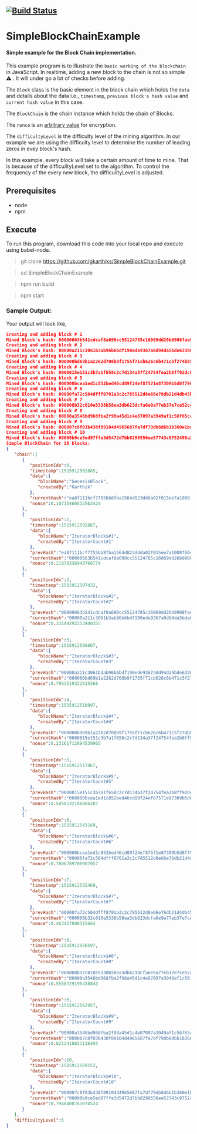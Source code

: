 [![Build Status](https://travis-ci.org/gkarthiks/SimpleBlockChainExample.svg?branch=master)](https://travis-ci.org/gkarthiks/SimpleBlockChainExample)
---

# SimpleBlockChainExample
#### Simple example for the Block Chain implementation.

This example program is to illustrate the `basic working of the blockchain` in JavaScript. In realtime, adding a new block to the chain is not so simple :warning: . It will under go a lot of checks before adding.

The `Block` class is the basic element in the block chain which holds the `data` and details about the data i.e., `timestamp`, `previous block's hash value` and `current hash value` in this case.

The `BlockChain` is the chain instance which holds the chain of Blocks.

The `nonce` is an [arbitrary value](https://en.wikipedia.org/wiki/Cryptographic_nonce) for encryption.

The `difficultyLevel` is the difficulty level of the mining algorithm. In our example we are using the difficulty level to determine the number of leading zeros in evey block's hash.

In this example, every block will take a certain amount of time to mine. That is because of the difficuiltyLevel set to the algorithm. To control the frequency of the every new block, the difficuiltyLevel is adjusted.

## Prerequisites
* node
* npm

## Execute 
To run this program, download this code into your local repo and execute using babel-node.

> git clone https://github.com/gkarthiks/SimpleBlockChainExample.git

> cd SimpleBlockChainExample

> npm run build

> npm start

### Sample Output:
Your output will look like,
```json
Creating and adding block # 1
Mined Block's hash: 00000663b541cdcaf8a690cc55124785c16069dd26b0908fae908c4ae3008058
Creating and adding block # 2
Mined Block's hash: 00000a211c3061b3ab96b6bdf190ede9367a0d94da5bde6330662f584eb85e0f
Creating and adding block # 3
Mined Block's hash: 000000bd69b1a2262d708b9f1755f71cb626c6b471c5f274b854d3998bd4214a
Creating and adding block # 4
Mined Block's hash: 0000015e151c3b7a1f658c2c7d134a37f24754fea2b8ff92dc0fa665a2b3731f
Creating and adding block # 5
Mined Block's hash: 000000bcea1ed1c852bed46cd89f24ef87571e87309b5d8f796f099c2515a491
Creating and adding block # 6
Mined Block's hash: 00000fa72c504dfff0701a3c2c785512d8e66e76db21d4db45b4586ee004c66c
Creating and adding block # 7
Mined Block's hash: 000008b32c010e5338b58ea3db623dcfa6e9a77eb37e7ce52c4f03183c1558fe
Creating and adding block # 8
Mined Block's hash: 00000a3546bd968fba2f98a45d1c4e87097a3949af1c56f65ca78dec12ebec20
Creating and adding block # 9
Mined Block's hash: 000007c8f03b438f89104d4965687fa7df79db8d6b1b360e1bd438760c23141f
Creating and adding block # 10
Mined Block's hash: 00000b9ce5ed97ffe3d5472d7bb8299556ee57743c9752498a2bf5b212d73831
Simple BlockChain for 10 blocks:
{  
   "chain":[  
      {  
         "positionIdx":0,
         "timestamp":1515912502885,
         "data":{  
            "blockName":"GenesisBlock",
            "createdBy":"Karthik"
         },
         "currentHash":"ea8f111bcf7755bb8fba1564d823ddda02f015ee7a1008f604610dc34190fbc8",
         "nonce":0.10735460532562424
      },
      {  
         "positionIdx":1,
         "timestamp":1515912502887,
         "data":{  
            "blockName":"IteratorBlock$#1",
            "createdBy":"IteratorCount#1"
         },
         "prevHash":"ea8f111bcf7755bb8fba1564d823ddda02f015ee7a1008f604610dc34190fbc8",
         "currentHash":"00000663b541cdcaf8a690cc55124785c16069dd26b0908fae908c4ae3008058",
         "nonce":0.21878336943766774
      },
      {  
         "positionIdx":2,
         "timestamp":1515912507432,
         "data":{  
            "blockName":"IteratorBlock$#2",
            "createdBy":"IteratorCount#2"
         },
         "prevHash":"00000663b541cdcaf8a690cc55124785c16069dd26b0908fae908c4ae3008058",
         "currentHash":"00000a211c3061b3ab96b6bdf190ede9367a0d94da5bde6330662f584eb85e0f",
         "nonce":0.33144292253440355
      },
      {  
         "positionIdx":3,
         "timestamp":1515912508807,
         "data":{  
            "blockName":"IteratorBlock$#3",
            "createdBy":"IteratorCount#3"
         },
         "prevHash":"00000a211c3061b3ab96b6bdf190ede9367a0d94da5bde6330662f584eb85e0f",
         "currentHash":"000000bd69b1a2262d708b9f1755f71cb626c6b471c5f274b854d3998bd4214a",
         "nonce":0.7953519322615568
      },
      {  
         "positionIdx":4,
         "timestamp":1515912510097,
         "data":{  
            "blockName":"IteratorBlock$#4",
            "createdBy":"IteratorCount#4"
         },
         "prevHash":"000000bd69b1a2262d708b9f1755f71cb626c6b471c5f274b854d3998bd4214a",
         "currentHash":"0000015e151c3b7a1f658c2c7d134a37f24754fea2b8ff92dc0fa665a2b3731f",
         "nonce":0.23161712894539965
      },
      {  
         "positionIdx":5,
         "timestamp":1515912517467,
         "data":{  
            "blockName":"IteratorBlock$#5",
            "createdBy":"IteratorCount#5"
         },
         "prevHash":"0000015e151c3b7a1f658c2c7d134a37f24754fea2b8ff92dc0fa665a2b3731f",
         "currentHash":"000000bcea1ed1c852bed46cd89f24ef87571e87309b5d8f796f099c2515a491",
         "nonce":0.5458232180866207
      },
      {  
         "positionIdx":6,
         "timestamp":1515912543169,
         "data":{  
            "blockName":"IteratorBlock$#6",
            "createdBy":"IteratorCount#6"
         },
         "prevHash":"000000bcea1ed1c852bed46cd89f24ef87571e87309b5d8f796f099c2515a491",
         "currentHash":"00000fa72c504dfff0701a3c2c785512d8e66e76db21d4db45b4586ee004c66c",
         "nonce":0.7806789700907057
      },
      {  
         "positionIdx":7,
         "timestamp":1515912555469,
         "data":{  
            "blockName":"IteratorBlock$#7",
            "createdBy":"IteratorCount#7"
         },
         "prevHash":"00000fa72c504dfff0701a3c2c785512d8e66e76db21d4db45b4586ee004c66c",
         "currentHash":"000008b32c010e5338b58ea3db623dcfa6e9a77eb37e7ce52c4f03183c1558fe",
         "nonce":0.463427808515664
      },
      {  
         "positionIdx":8,
         "timestamp":1515912556597,
         "data":{  
            "blockName":"IteratorBlock$#8",
            "createdBy":"IteratorCount#8"
         },
         "prevHash":"000008b32c010e5338b58ea3db623dcfa6e9a77eb37e7ce52c4f03183c1558fe",
         "currentHash":"00000a3546bd968fba2f98a45d1c4e87097a3949af1c56f65ca78dec12ebec20",
         "nonce":0.5558729195438843
      },
      {  
         "positionIdx":9,
         "timestamp":1515912562957,
         "data":{  
            "blockName":"IteratorBlock$#9",
            "createdBy":"IteratorCount#9"
         },
         "prevHash":"00000a3546bd968fba2f98a45d1c4e87097a3949af1c56f65ca78dec12ebec20",
         "currentHash":"000007c8f03b438f89104d4965687fa7df79db8d6b1b360e1bd438760c23141f",
         "nonce":0.8212418651116493
      },
      {  
         "positionIdx":10,
         "timestamp":1515912569153,
         "data":{  
            "blockName":"IteratorBlock$#10",
            "createdBy":"IteratorCount#10"
         },
         "prevHash":"000007c8f03b438f89104d4965687fa7df79db8d6b1b360e1bd438760c23141f",
         "currentHash":"00000b9ce5ed97ffe3d5472d7bb8299556ee57743c9752498a2bf5b212d73831",
         "nonce":0.7948408763074524
      }
   ],
   "difficultyLevel":5
}
```

